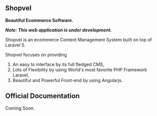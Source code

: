 ## Shopvel
**Beautiful Ecommerce Software.**

**_Note: This web application is under development._**

Shopvel is an ecommerce Content Management System built on top of Laravel 5.

Shopvel focuses on providing
 1. An easy to interface by its full fledged CMS,
 2. Lots of Flexibility by using World's most favorite PHP Framework Laravel,
 3. Beautiful and Powerful Front-end by using Angularjs.

## Official Documentation

Coming Soon.
